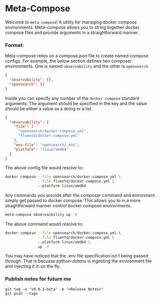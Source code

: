 # Meta-Compose

Welcome to `meta-compose`! A utility for managing docker compose environments. Meta-compose allows you to string together docker compose files and provide arguments in a straightforward manner. 

### Format:

Meta-compose relies on a compose.json file to create named compose configs. For example, the below section defines two composer environments. One is named `observability` and the other is `opensearch`.

```json
{
  "observability": {}, 
  "opensearch": {}
}
```

Inside you can specify any number of the `docker compose` standard arguments. The argument should be specified in the key and the value should be either a value as a string or a list. 

```json
{
  "observability": {
    "file": [
      "opensearch/docker-compose.yml",
      "fluentd/docker-compose.yml"
    ], 
    "env-file": "opensearch/.env",
    "platform": "linux/amd64"
  }
}
```

The above config file would resolve to: 
```bash
docker compose --file opensearch/docker-compose.yml \
               --file fluentd/docker-compose.yml \ 
               --platform linux/amd64
```

Any commands you provide after the composer command and enironment simply get passed to docker compose. This allows you to in a more straghtforward manner control docker compose environments. 

```bash
meta-compose observaibility up -d
```

The above command would resolve to: 

```bash
docker compose --file opensearch/docker-compose.yml \
               --file fluentd/docker-compose.yml \ 
               --platform linux/amd64 \
               up -d
```

You may have noticed that the .env file specification isn't being passed through. That is becuase python-dotenv is ingesting the environment file and injecting it in on the fly.

### Publish notes for future me
```
git tag -a "v0.0.3-beta" -m "<Release Notes>"
git push --tags
```